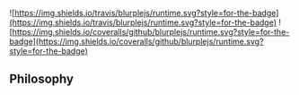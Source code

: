 ![https://img.shields.io/travis/blurplejs/runtime.svg?style=for-the-badge](https://img.shields.io/travis/blurplejs/runtime.svg?style=for-the-badge) ![https://img.shields.io/coveralls/github/blurplejs/runtime.svg?style=for-the-badge](https://img.shields.io/coveralls/github/blurplejs/runtime.svg?style=for-the-badge)

## Philosophy
